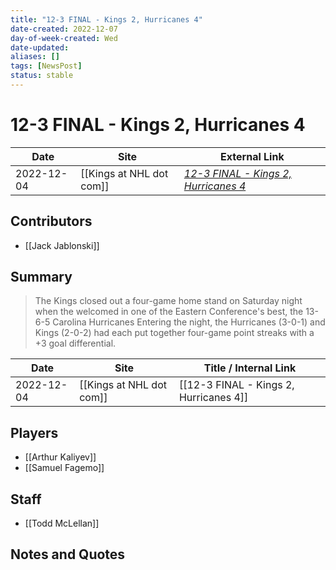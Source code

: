 ```yaml
---
title: "12-3 FINAL - Kings 2, Hurricanes 4"
date-created: 2022-12-07
day-of-week-created: Wed
date-updated: 
aliases: []
tags: [NewsPost]
status: stable
---
```


# 12-3 FINAL - Kings 2, Hurricanes 4

| Date       | Site                 | External Link                                                                                                       |
| ---------- | -------------------- | ------------------------------------------------------------------------------------------------------------------- |
| 2022-12-04 | [[Kings at NHL dot com]] | [*12-3 FINAL - Kings 2, Hurricanes 4*](https://www.nhl.com/kings/news/123-final---kings-2-hurricanes-4/c-338386076) |

## Contributors
- [[Jack Jablonski]]

## Summary
> The Kings closed out a four-game home stand on Saturday night when the welcomed in one of the Eastern Conference's best, the 13-6-5 Carolina Hurricanes Entering the night, the Hurricanes (3-0-1) and Kings (2-0-2) had each put together four-game point streaks with a +3 goal differential. 

| Date       | Site                 | Title / Internal Link                  |
| ---------- | -------------------- | -------------------------------------- |
| 2022-12-04 | [[Kings at NHL dot com]] | [[12-3 FINAL - Kings 2, Hurricanes 4]] |

## Players
- [[Arthur Kaliyev]]
- [[Samuel Fagemo]]

## Staff
- [[Todd McLellan]]

## Notes and Quotes
> 

